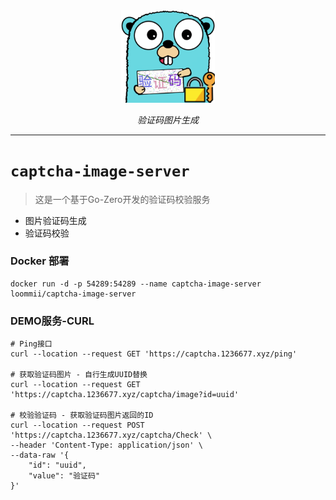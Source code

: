  <div align="center">
  <a href="https://github.com/loommii/captcha-image-server"><img width="150 px" alt="logo" src="captcha-image-server.png"/></a>
  <p><em>验证码图片生成</em></p>
</div>

-----------

# `captcha-image-server`
>这是一个基于Go-Zero开发的验证码校验服务
- 图片验证码生成
- 验证码校验


### Docker 部署
```
docker run -d -p 54289:54289 --name captcha-image-server loommii/captcha-image-server
```

### DEMO服务-CURL
```
# Ping接口
curl --location --request GET 'https://captcha.1236677.xyz/ping'

# 获取验证码图片 - 自行生成UUID替换
curl --location --request GET 'https://captcha.1236677.xyz/captcha/image?id=uuid'

# 校验验证码 - 获取验证码图片返回的ID
curl --location --request POST 'https://captcha.1236677.xyz/captcha/Check' \
--header 'Content-Type: application/json' \
--data-raw '{
    "id": "uuid",
    "value": "验证码"
}'
```